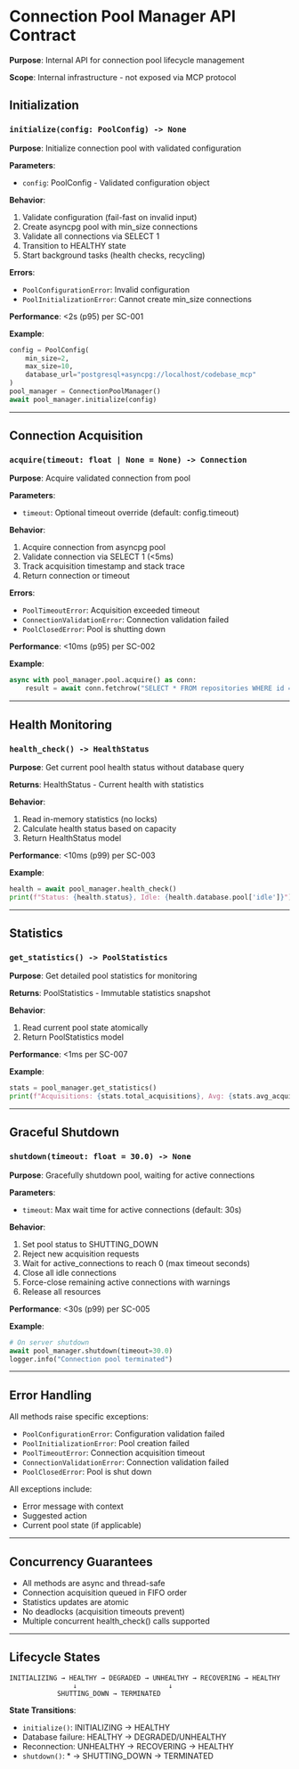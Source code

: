 # Connection Pool Manager API Contract

**Purpose**: Internal API for connection pool lifecycle management

**Scope**: Internal infrastructure - not exposed via MCP protocol

## Initialization

### `initialize(config: PoolConfig) -> None`

**Purpose**: Initialize connection pool with validated configuration

**Parameters**:
- `config`: PoolConfig - Validated configuration object

**Behavior**:
1. Validate configuration (fail-fast on invalid input)
2. Create asyncpg pool with min_size connections
3. Validate all connections via SELECT 1
4. Transition to HEALTHY state
5. Start background tasks (health checks, recycling)

**Errors**:
- `PoolConfigurationError`: Invalid configuration
- `PoolInitializationError`: Cannot create min_size connections

**Performance**: <2s (p95) per SC-001

**Example**:
```python
config = PoolConfig(
    min_size=2,
    max_size=10,
    database_url="postgresql+asyncpg://localhost/codebase_mcp"
)
pool_manager = ConnectionPoolManager()
await pool_manager.initialize(config)
```

---

## Connection Acquisition

### `acquire(timeout: float | None = None) -> Connection`

**Purpose**: Acquire validated connection from pool

**Parameters**:
- `timeout`: Optional timeout override (default: config.timeout)

**Behavior**:
1. Acquire connection from asyncpg pool
2. Validate connection via SELECT 1 (<5ms)
3. Track acquisition timestamp and stack trace
4. Return connection or timeout

**Errors**:
- `PoolTimeoutError`: Acquisition exceeded timeout
- `ConnectionValidationError`: Connection validation failed
- `PoolClosedError`: Pool is shutting down

**Performance**: <10ms (p95) per SC-002

**Example**:
```python
async with pool_manager.pool.acquire() as conn:
    result = await conn.fetchrow("SELECT * FROM repositories WHERE id = $1", repo_id)
```

---

## Health Monitoring

### `health_check() -> HealthStatus`

**Purpose**: Get current pool health status without database query

**Returns**: HealthStatus - Current health with statistics

**Behavior**:
1. Read in-memory statistics (no locks)
2. Calculate health status based on capacity
3. Return HealthStatus model

**Performance**: <10ms (p99) per SC-003

**Example**:
```python
health = await pool_manager.health_check()
print(f"Status: {health.status}, Idle: {health.database.pool['idle']}")
```

---

## Statistics

### `get_statistics() -> PoolStatistics`

**Purpose**: Get detailed pool statistics for monitoring

**Returns**: PoolStatistics - Immutable statistics snapshot

**Behavior**:
1. Read current pool state atomically
2. Return PoolStatistics model

**Performance**: <1ms per SC-007

**Example**:
```python
stats = pool_manager.get_statistics()
print(f"Acquisitions: {stats.total_acquisitions}, Avg: {stats.avg_acquisition_time_ms}ms")
```

---

## Graceful Shutdown

### `shutdown(timeout: float = 30.0) -> None`

**Purpose**: Gracefully shutdown pool, waiting for active connections

**Parameters**:
- `timeout`: Max wait time for active connections (default: 30s)

**Behavior**:
1. Set pool status to SHUTTING_DOWN
2. Reject new acquisition requests
3. Wait for active_connections to reach 0 (max timeout seconds)
4. Close all idle connections
5. Force-close remaining active connections with warnings
6. Release all resources

**Performance**: <30s (p99) per SC-005

**Example**:
```python
# On server shutdown
await pool_manager.shutdown(timeout=30.0)
logger.info("Connection pool terminated")
```

---

## Error Handling

All methods raise specific exceptions:

- `PoolConfigurationError`: Configuration validation failed
- `PoolInitializationError`: Pool creation failed
- `PoolTimeoutError`: Connection acquisition timeout
- `ConnectionValidationError`: Connection validation failed
- `PoolClosedError`: Pool is shut down

All exceptions include:
- Error message with context
- Suggested action
- Current pool state (if applicable)

---

## Concurrency Guarantees

- All methods are async and thread-safe
- Connection acquisition queued in FIFO order
- Statistics updates are atomic
- No deadlocks (acquisition timeouts prevent)
- Multiple concurrent health_check() calls supported

---

## Lifecycle States

```
INITIALIZING → HEALTHY → DEGRADED → UNHEALTHY → RECOVERING → HEALTHY
                ↓                       ↓
            SHUTTING_DOWN → TERMINATED
```

**State Transitions**:
- `initialize()`: INITIALIZING → HEALTHY
- Database failure: HEALTHY → DEGRADED/UNHEALTHY
- Reconnection: UNHEALTHY → RECOVERING → HEALTHY
- `shutdown()`: * → SHUTTING_DOWN → TERMINATED
